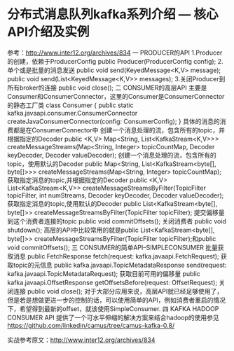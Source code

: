 # 分布式消息队列kafka系列介绍 — 核心API介绍及实例


参考：http://www.inter12.org/archives/834
一 PRODUCER的API
1.Producer的创建，依赖于ProducerConfig
public Producer(ProducerConfig config);
2.单个或是批量的消息发送
public void send(KeyedMessage<K,V> message);
public void send(List<KeyedMessage<K,V>> messages);
3.关闭Producer到所有broker的连接
public void close();
二 CONSUMER的高层API
主要是Consumer和ConsumerConnector，这里的Consumer是ConsumerConnector的静态工厂类
class Consumer {
public static kafka.javaapi.consumer.ConsumerConnector createJavaConsumerConnector(config: ConsumerConfig);
}
具体的消息的消费都是在ConsumerConnector中
创建一个消息处理的流，包含所有的topic，并根据指定的Decoder
public <K,V> Map<String, List<KafkaStream<K,V>>>
createMessageStreams(Map<String, Integer> topicCountMap, Decoder<K> keyDecoder, Decoder<V> valueDecoder);
创建一个消息处理的流，包含所有的topic，使用默认的Decoder
public Map<String, List<KafkaStream<byte[], byte[]>>> createMessageStreams(Map<String, Integer> topicCountMap);
获取指定消息的topic,并根据指定的Decoder
public <K,V> List<KafkaStream<K,V>>
createMessageStreamsByFilter(TopicFilter topicFilter, int numStreams, Decoder<K> keyDecoder, Decoder<V> valueDecoder);
获取指定消息的topic,使用默认的Decoder
public List<KafkaStream<byte[], byte[]>> createMessageStreamsByFilter(TopicFilter topicFilter);
提交偏移量到这个消费者连接的topic
public void commitOffsets();
关闭消费者
public void shutdown();
高层的API中比较常用的就是public List<KafkaStream<byte[], byte[]>> createMessageStreamsByFilter(TopicFilter topicFilter);和public void commitOffsets();
三 CONSUMER的简单API–SIMPLECONSUMER
批量获取消息
public FetchResponse fetch(request: kafka.javaapi.FetchRequest);
获取topic的元信息
public kafka.javaapi.TopicMetadataResponse send(request: kafka.javaapi.TopicMetadataRequest);
获取目前可用的偏移量
public kafka.javaapi.OffsetResponse getOffsetsBefore(request: OffsetRequest);
关闭连接
public void close();
对于大部分应用来说，高层API就已经足够使用了，但是若是想做更进一步的控制的话，可以使用简单的API，例如消费者重启的情况下，希望得到最新的offset，就该使用SimpleConsumer.
四 KAFKA HADOOP CONSUMER API
提供了一个可水平伸缩的解决方案来结合hadoop的使用参见
https://github.com/linkedin/camus/tree/camus-kafka-0.8/

实战参考原文：http://www.inter12.org/archives/834

